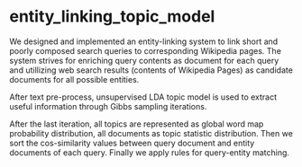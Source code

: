 # entity_linking_topic_model

We designed and implemented an entity-linking system to link short and poorly composed search queries to corresponding Wikipedia pages. The system strives for enriching query contents as document for each query and utillizing web search results (contents of Wikipedia Pages) as candidate documents for all possible entities. 

After text pre-process, unsupervised LDA topic model is used to extract useful information through Gibbs sampling iterations. 

After the last iteration, all topics are represented as global word map probability distribution, all documents as topic statistic distribution. Then we sort the cos-similarity values between query document and entity documents of each query. Finally we apply rules for query-entity matching.
